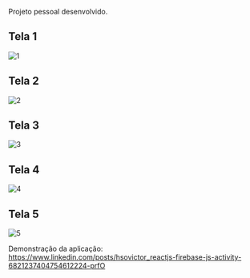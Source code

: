 Projeto pessoal desenvolvido.

## Tela 1
![1](https://user-images.githubusercontent.com/60578339/125709738-1d603e96-c373-4cde-928f-b46145b6b87e.PNG)

## Tela 2
![2](https://user-images.githubusercontent.com/60578339/125709754-fca0f469-7e09-4413-85cb-43cbd18db3da.PNG)

## Tela 3
![3](https://user-images.githubusercontent.com/60578339/125709768-fd25b44e-8d4d-4e16-bd30-af11113f85e3.PNG)

## Tela 4
![4](https://user-images.githubusercontent.com/60578339/125709773-24e10985-dbf5-402d-9a1e-d2eeb41296a0.PNG)

## Tela 5
![5](https://user-images.githubusercontent.com/60578339/125709783-75aeaa4d-aafe-420d-a746-fa2c2a91e112.PNG)

Demonstração da aplicação: https://www.linkedin.com/posts/hsovictor_reactjs-firebase-js-activity-6821237404754612224-prfO
